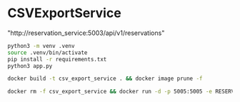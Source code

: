 # CSVExportService

"http://reservation_service:5003/api/v1/reservations" 

```bash
python3 -m venv .venv
source .venv/bin/activate
pip install -r requirements.txt
python3 app.py
```

```bash
docker build -t csv_export_service . && docker image prune -f
```

```bash
docker rm -f csv_export_service && docker run -d -p 5005:5005 -e RESERVATION_SERVICE_URL=http://reservation_service:5003 -e DRINKS_SALES_SERVICE_URL=http://drinks_sales_service:5006 -e DRINKS_SERVICE_URL=http://drinks_service:5004 --name csv_export_service --network microservice-network csv_export_service
```
